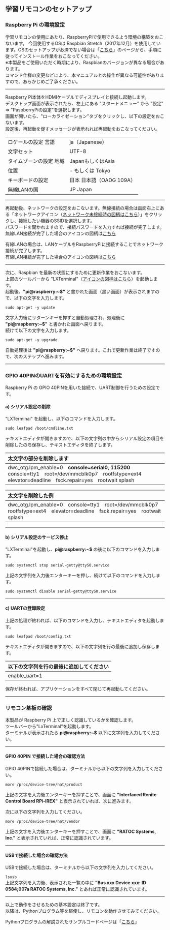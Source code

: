 ## **学習リモコンのセットアップ**  
  
### **Raspberry Pi の環境設定**  
学習リモコンの使用にあたり、RaspberryPiで使用できるよう環境の構築をおこないます。
今回使用するOSは Raspbian Stretch（2017年12月）を使用しています。OSのセットアップがお済でない場合は「[こちら](../install/README.md)」のページから、手順に従ってインストール作業をおこなってください。  
※本製品をご使用いただく時期により、Raspbianのバージョンが異なる場合があります。  
コマンド仕様の変更などにより、本マニュアルとの操作が異なる可能性がありますので、あらかじめご了承ください。  

---

Raspberry Pi本体をHDMIケーブルでディスプレイと接続し起動します。  
デスクトップ画面が表示されたら、左上にある "スタートメニュー" から "設定" ⇒ "PaspberryPiの設定"を選択します。  
画面が開いたら、"ローカライゼーション"タブをクリックし、以下の設定をおこないます。  
設定後、再起動を促すメッセージが表示れれば再起動をおこなってください。  
<table>
  <tr>
    <td>ロケールの設定 言語</td>
    <td>ja（Japanese）</td>
  </tr>
  <tr>
    <td>文字セット</td>
    <td>UTF-8</td>
  </tr>
  <tr>
    <td>タイムゾーンの設定 地域</td>
    <td>JapanもしくはAsia</td>
  </tr>
  <tr>
    <td>位置</td>
    <td>- もしくは Tokyo</td>
  </tr>
  <tr>
    <td>キーボードの設定</td>
    <td>日本 日本語（OADG 109A）</td>
  </tr>
  <tr>
    <td>無線LANの国</td>
    <td>JP Japan</td>
  </tr>
</table>  

---

再起動後、ネットワークの設定をおこないます。無線接続の場合は画面右上にある「ネットワークアイコン（[ネットワーク未接続時の図柄はこちら](./img/disconnect_lan.png)）」をクリックし、接続したい機器のSSIDを選択します。  
パスワードを聞かれますので、接続パスワードを入力すれば接続が完了します。  
無線LAN接続が完了した場合のアイコンの図柄は[こちら](./img/wifi_lan.png)  
  
有線LANの場合は、LANケーブルをRaspberryPiに接続することでネットワーク接続が完了します。  
有線LAN接続が完了した場合のアイコンの図柄は[こちら](./img/wire_lan.png)  

---

次に、Raspbian を最新の状態にするために更新作業をおこないます。  
上部のツールバーから "LXTerminal"（[アイコンの図柄はこちら](./img/lx_icon.png)）を起動します。  
起動後、**"pi@raspberry:~$"** と書かれた画面（黒い画面）が表示されますので、以下の文字を入力します。  

`sudo apt-get -y update`  
  
文字入力後にリターンキーを押すと自動処理され、処理後に **"pi@raspberry:~$"** と書かれた画面へ戻ります。  
続けて以下の文字を入力します。  

`sudo apt-get -y upgrade`  
  
自動処理後は **"pi@raspberry:~$"** へ戻ります。これで更新作業は終了ですので、次のステップへ進みます。  

---

### **GPIO 40PINのUARTを有効にするための環境設定**  
  
Raspberry Pi の GPIO 40PINを用いた接続で、UART制御を行うための設定です。  
  
#### **a) シリアル設定の削除**  
"LXTerminal" を起動し、以下のコマンドを入力します。  
  
`sudo leafpad /boot/cmdline.txt`  

テキストエディタが開きますので、以下の文字列の中からシリアル設定の項目を削除したのち保存し、テキストエディタを終了します。  

| 太文字の部分を削除します |
|:---|
| dwc_otg.lpm_enable=0　**console=serial0, 115200**　console=tty1　root=/dev/mmcblk0p7　rootfstype=ext4　elevator=deadline　fsck.repair=yes　rootwait splash |  
  
| 太文字を削除した例 |
|:---|
| dwc_otg.lpm_enable=0　console=tty1　root=/dev/mmcblk0p7　rootfstype=ext4　elevator=deadline　fsck.repair=yes　rootwait splash | 
---

#### **b) シリアル設定のサービス停止**  
  
"LXTerminal"を起動し、**pi@raspberry:~$** の後に以下のコマンドを入力します。  
  
`sudo systemctl stop serial-getty@ttyS0.service`  
  
上記の文字列を入力後エンターキーを押し、続けて以下のコマンドを入力します。  
  
`sudo systemctl disable serial-getty@ttyS0.service`  
  
---

#### **c) UARTの登録設定**  
  
上記の処理が終われば、以下のコマンドを入力し、テキストエディタを起動します。  
  
`sudo leafpad /boot/config.txt`  
  
テキストエディタが開きますので、以下の文字列を行の最後に追加し保存します。  
  
| 以下の文字列を行の最後に追加してください |
|:---|
| enable_uart=1 |  
    
保存が終われば、アプリケーションをすべて閉じて再起動してください。  

---

### **リモコン基板の確認**  
  
本製品が Raspberry Pi 上で正しく認識しているかを確認します。  
ツールバーから"LxTerminal"を起動します。  
ターミナルが表示されたら **pi@raspberry:~$** 以下に文字列を入力してください。  

---

#### **GPIO 40PIN で接続した場合の確認方法**  
  
GPIO 40PINで接続した場合は、ターミナルから以下の文字列を入力してください。  
  
`more /proc/device-tree/hat/product`  

上記の文字を入力後エンターキーを押すことで、画面に **"Interfaced Renite Control Board RPi-IREX"** と表示されていれば、次に進みます。  

次に以下の文字列を入力してください。  
  
`more /proc/device-tree/hat/vendor`  

上記の文字を入力後エンターキーを押すことで、画面に **"RATOC Systems, Inc."** と表示されていれば、正常に認識されています。  
  
---

#### **USBで接続した場合の確認方法**  
  
USBで接続した場合は、ターミナルから以下の文字列を入力してください。  
  
`lsusb`  
上記文字列を入力後、表示された一覧の中に **"Bus xxx Device xxx: ID 0584;007a RATOC Systems, Inc."** とあれば正常に認識されています。  
  
---

以上で動作をさせるための基本設定は終了です。  
以降は、Pythonプログラム等を駆使し、リモコンを動作させてみてください。  
  
Pythonプログラムの解説されたサンプルコードページは「[こちら](../python/README.md)」